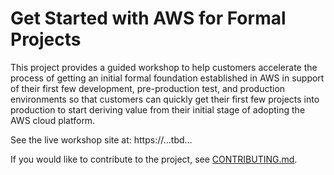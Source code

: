 # Get Started with AWS for Formal Projects

This project provides a guided workshop to help customers accelerate the process of getting an initial formal foundation established in AWS in support of their first few development, pre-production test, and production environments so that customers can quickly get their first few projects into production to start deriving value from their initial stage of adopting the AWS cloud platform.

See the live workshop site at: https://...tbd...

If you would like to contribute to the project, see [CONTRIBUTING.md](CONTRIBUTING.md).